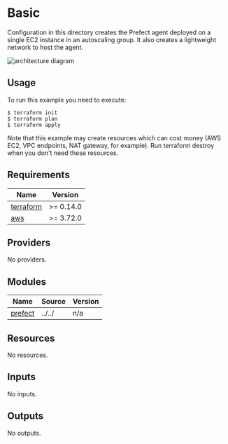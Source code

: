 <!-- BEGIN_TF_DOCS -->
# Basic

Configuration in this directory creates the Prefect agent deployed on a single EC2 instance in an autoscaling group. It also creates a lightweight network to host the agent.

![architecture diagram](https://github.com/jamiedick/terraform-prefect-agent-ec2/blob/main/images/basic.png)

## Usage

To run this example you need to execute:
```
$ terraform init
$ terraform plan
$ terraform apply
```
Note that this example may create resources which can cost money (AWS EC2, VPC endpoints, NAT gateway, for example). Run terraform destroy when you don't need these resources.

## Requirements

| Name | Version |
|------|---------|
| <a name="requirement_terraform"></a> [terraform](#requirement\_terraform) | >= 0.14.0 |
| <a name="requirement_aws"></a> [aws](#requirement\_aws) | >= 3.72.0 |

## Providers

No providers.

## Modules

| Name | Source | Version |
|------|--------|---------|
| <a name="module_prefect"></a> [prefect](#module\_prefect) | ../../ | n/a |

## Resources

No resources.

## Inputs

No inputs.

## Outputs

No outputs.
<!-- END_TF_DOCS -->